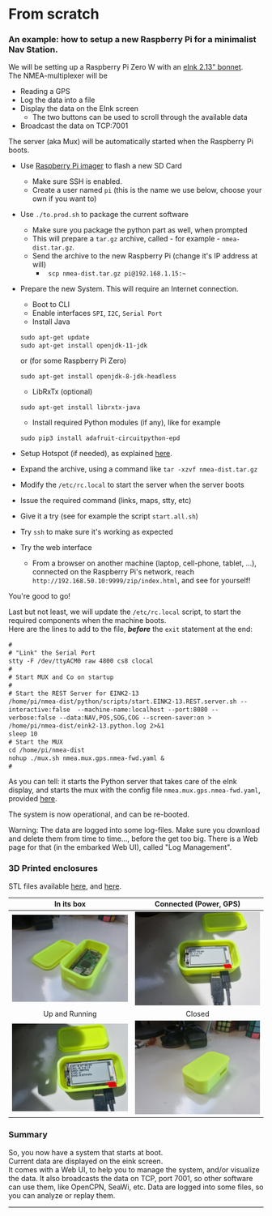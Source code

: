 # From scratch
### An example: how to setup a new Raspberry Pi for a minimalist Nav Station.
We will be setting up a Raspberry Pi Zero W with an [eInk 2.13" bonnet](https://learn.adafruit.com/2-13-in-e-ink-bonnet?view=all).  
The NMEA-multiplexer will be 
- Reading a GPS
- Log the data into a file
- Display the data on the EInk screen
  - The two buttons can be used to scroll through the available data
- Broadcast the data on TCP:7001

The server (aka Mux) will be automatically started when the Raspberry Pi boots.

- Use [Raspberry Pi imager](https://www.raspberrypi.com/software/) to flash a new SD Card
  - Make sure SSH is enabled.
  - Create a user named `pi` (this is the name we use below, choose your own if you want to)
- Use `./to.prod.sh` to package the current software
  - Make sure you package the python part as well, when prompted
  - This will prepare a `tar.gz` archive, called - for example - `nmea-dist.tar.gz`.
  - Send the archive to the new Raspberry Pi (change it's IP address at will)
    - ` scp nmea-dist.tar.gz pi@192.168.1.15:~`
- Prepare the new System. This will require an Internet connection.
  - Boot to CLI
  - Enable interfaces `SPI`, `I2C`, `Serial Port`
  - Install Java
  ```
  sudo apt-get update
  sudo apt-get install openjdk-11-jdk
  ```
  or (for some Raspberry Pi Zero)
  ```
  sudo apt-get install openjdk-8-jdk-headless
  ```
  - LibRxTx (optional)
  ```
  sudo apt-get install librxtx-java
  ```
  - Install required Python modules (if any), like for example
  ```
  sudo pip3 install adafruit-circuitpython-epd
  ```

- Setup Hotspot (if needed), as explained [here](./HOTSPOT.md).
- Expand the archive, using a command like `tar -xzvf nmea-dist.tar.gz`
- Modify the `/etc/rc.local` to start the server when the server boots
- Issue the required command (links, maps, stty, etc)
- Give it a try (see for example the script `start.all.sh`)
- Try `ssh` to make sure it's working as expected
- Try the web interface
  - From a browser on another machine (laptop, cell-phone, tablet, ...), connected on the Raspberry Pi's network, reach
    `http://192.168.50.10:9999/zip/index.html`, and see for yourself!

You're good to go!

Last but not least, we will update the `/etc/rc.local` script, to start the 
required components when the machine boots.  
Here are the lines to add to the file, _**before**_ the `exit` statement at the end:
```
#
# "Link" the Serial Port
stty -F /dev/ttyACM0 raw 4800 cs8 clocal
#
# Start MUX and Co on startup
#
# Start the REST Server for EINK2-13
/home/pi/nmea-dist/python/scripts/start.EINK2-13.REST.server.sh --interactive:false  --machine-name:localhost --port:8080 --verbose:false --data:NAV,POS,SOG,COG --screen-saver:on > /home/pi/nmea-dist/eink2-13.python.log 2>&1
sleep 10
# Start the MUX
cd /home/pi/nmea-dist
nohup ./mux.sh nmea.mux.gps.nmea-fwd.yaml &
#
```
As you can tell: it starts the Python server that takes care of the eInk display, and
starts the mux with the config file `nmea.mux.gps.nmea-fwd.yaml`, provided [here](nmea.mux.gps.nmea-fwd.yaml).

The system is now operational, and can be re-booted.

Warning: The data are logged into some log-files. Make sure you download and delete them from time to time...,
before the get too big. There is a Web page for that (in the embarked Web UI), called "Log Management".

### 3D Printed enclosures
STL files available [here](https://github.com/OlivierLD/3DPrinting/blob/master/OpenSCAD/RPiDevBoards/ProjectBoxRPiZeroBox.stl), and
[here](https://github.com/OlivierLD/3DPrinting/blob/master/OpenSCAD/RPiDevBoards/ProjectBoxRPiZeroBoxTop.stl).

|                  In its box                   |          Connected (Power, GPS)          |
|:---------------------------------------------:|:----------------------------------------:|
 |   ![One](./doc_resources/01.in.the.box.jpg)   | ![One](./doc_resources/02.connected.jpg) | 
|                Up and Running                 |                  Closed                  |
| ![One](./doc_resources/03.up.and.running.jpg) |  ![One](./doc_resources/04.closed.jpg)   | 

### Summary
So, you now have a system that starts at boot.  
Current data are displayed on the eink screen.  
It comes with a Web UI, to help you to manage the system, and/or visualize the data.
It also broadcasts the data on TCP, port 7001, so other software can use them, like OpenCPN, SeaWi, etc.
Data are logged into some files, so you can analyze or replay them.

---
